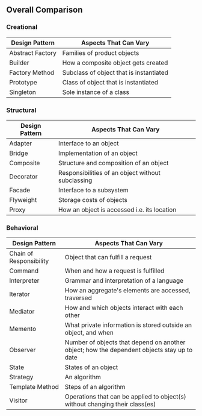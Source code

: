 ## Overall Comparison

### Creational

| Design Pattern   | Aspects That Can Vary                   |
| ---------------- | --------------------------------------- |
| Abstract Factory | Families of product objects             |
| Builder          | How a composite object gets created     |
| Factory Method   | Subclass of object that is instantiated |
| Prototype        | Class of object that is instantiated    |
| Singleton        | Sole instance of a class                |

### Structural

| Design Pattern | Aspects That Can Vary                             |
| -------------- | ------------------------------------------------- |
| Adapter        | Interface to an object                            |
| Bridge         | Implementation of an object                       |
| Composite      | Structure and composition of an object            |
| Decorator      | Responsibilities of an object without subclassing |
| Facade         | Interface to a subsystem                          |
| Flyweight      | Storage costs of objects                          |
| Proxy          | How an object is accessed i.e. its location       |

### Behavioral

| Design Pattern          | Aspects That Can Vary                                                                      |
| ----------------------- | ------------------------------------------------------------------------------------------ |
| Chain of Responsibility | Object that can fulfill a request                                                          |
| Command                 | When and how a request is fulfilled                                                        |
| Interpreter             | Grammar and interpretation of a language                                                   |
| Iterator                | How an aggregate's elements are accessed, traversed                                        |
| Mediator                | How and which objects interact with each other                                             |
| Memento                 | What private information is stored outside an object, and when                             |
| Observer                | Number of objects that depend on another object; how the dependent objects stay up to date |
| State                   | States of an object                                                                        |
| Strategy                | An algorithm                                                                               |
| Template Method         | Steps of an algorithm                                                                      |
| Visitor                 | Operations that can be applied to object(s) without changing their class(es)               |
